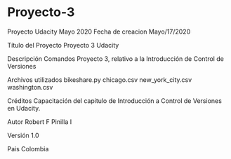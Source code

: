﻿# Proyecto-3
Proyecto Udacity Mayo 2020
Fecha de creacion
Mayo/17/2020

Título del Proyecto
Proyecto 3 Udacity

Descripción
Comandos Proyecto 3, relativo a la Introducción de Control de Versiones

Archivos utilizados
bikeshare.py
chicago.csv
new_york_city.csv
washington.csv

Créditos
Capacitación del capitulo de Introducción a Control de Versiones en Udacity.

Autor
Robert F Pinilla I

Versión
1.0

Pais
Colombia